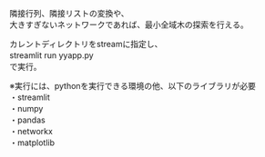 隣接行列、隣接リストの変換や、<br>
大きすぎないネットワークであれば、最小全域木の探索を行える。<br>

カレントディレクトリをstreamに指定し、<br>
streamlit run yyapp.py　<br>
で実行。 <br>

※実行には、pythonを実行できる環境の他、以下のライブラリが必要<br>
・streamlit <br>
・numpy <br>
・pandas <br>
・networkx <br>
・matplotlib <br>
